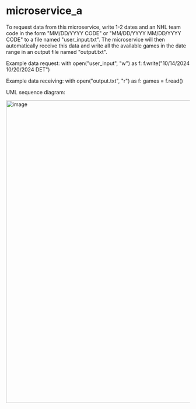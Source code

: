# microservice_a

To request data from this microservice, write 1-2 dates and an NHL team code in the form "MM/DD/YYYY CODE" or "MM/DD/YYYY MM/DD/YYYY CODE" to a file named "user_input.txt". The microservice will then automatically receive this data and write all the available games in the date range in an output file named "output.txt".

Example data request:
with open("user_input", "w") as f:
  f.write("10/14/2024 10/20/2024 DET")

Example data receiving:
with open("output.txt", "r") as f:
  games = f.read()

UML sequence diagram:

<img width="826" alt="image" src="https://github.com/user-attachments/assets/27ee373c-a8cc-4900-be7e-3d0c12a506f3">
